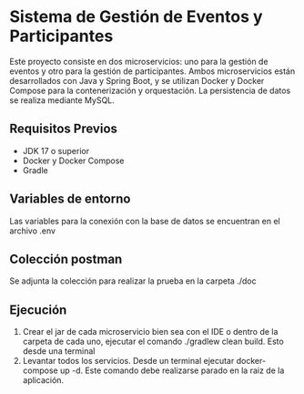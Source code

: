 # Sistema de Gestión de Eventos y Participantes

Este proyecto consiste en dos microservicios: uno para la gestión de eventos y otro para la gestión de participantes. Ambos microservicios están desarrollados con Java y Spring Boot, y se utilizan Docker y Docker Compose para la contenerización y orquestación. La persistencia de datos se realiza mediante MySQL.

## Requisitos Previos

- JDK 17 o superior
- Docker y Docker Compose
- Gradle

## Variables de entorno
Las variables para la conexión con la base de datos se encuentran en el archivo .env

## Colección postman
Se adjunta la colección para realizar la prueba en la carpeta ./doc

## Ejecución
1. Crear el jar de cada microservicio bien sea con el IDE o dentro de la carpeta de cada uno, ejecutar el comando ./gradlew clean build. Esto desde una terminal
2. Levantar todos los servicios. Desde un terminal ejecutar docker-compose up -d. Este comando debe realizarse parado en la raiz de la aplicación. 